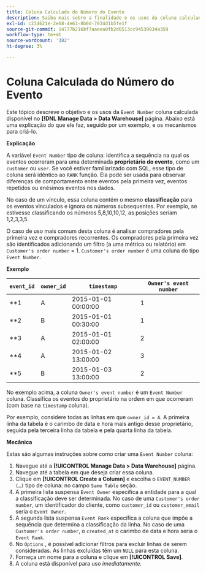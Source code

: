 ```yaml
---
title: Coluna Calculada do Número do Evento
description: Saiba mais sobre a finalidade e os usos da coluna calculada Número do evento.
exl-id: c234621e-2e68-4e63-8b0d-7034d1b5fe1f
source-git-commit: 14777b216bf7aaeea0fb2d0513cc94539034a359
workflow-type: tm+mt
source-wordcount: '382'
ht-degree: 3%

---
```


# Coluna Calculada do Número do Evento

Este tópico descreve o objetivo e os usos da `Event Number` coluna calculada disponível no **[!DNL Manage Data > Data Warehouse]** página. Abaixo está uma explicação do que ele faz, seguido por um exemplo, e os mecanismos para criá-lo.

**Explicação**

A variável `Event Number` tipo de coluna: identifica a sequência na qual os eventos ocorreram para uma determinada **proprietário do evento**, como um `customer` ou `user`. Se você estiver familiarizado com SQL, esse tipo de coluna será idêntico ao `RANK` função. Ela pode ser usada para observar diferenças de comportamento entre eventos pela primeira vez, eventos repetidos ou enésimos eventos nos dados.

No caso de um vínculo, essa coluna contém o mesmo **classificação** para os eventos vinculados e ignora os números subsequentes. Por exemplo, se estivesse classificando os números 5,8,10,10,12, as posições seriam 1,2,3,3,5.

O caso de uso mais comum desta coluna é analisar compradores pela primeira vez e compradores recorrentes. Os compradores pela primeira vez são identificados adicionando um filtro (a uma métrica ou relatório) em `Customer's order number` = 1. `Customer's order number` é uma coluna do tipo `Event Number`.

**Exemplo**

| **`event_id`** | **`owner_id`** | **`timestamp`** | **`Owner's event number`** |
|--- |--- |--- |--- |
| **1 | A | 2015-01-01 00:00:00 | 1 |
| **2 | B | 2015-01-01 00:30:00 | 1 |
| **3 | A | 2015-01-01 02:00:00 | 2 |
| **4 | A | 2015-01-02 13:00:00 | 3 |
| **5 | B | 2015-01-03 13:00:00 | 2 |

No exemplo acima, a coluna `Owner's event number` é um `Event Number` coluna. Classifica os eventos do proprietário na ordem em que ocorreram (com base na `timestamp` coluna).

Por exemplo, considere todas as linhas em que `owner_id = A`. A primeira linha da tabela é o carimbo de data e hora mais antigo desse proprietário, seguida pela terceira linha da tabela e pela quarta linha da tabela.

**Mecânica**

Estas são algumas instruções sobre como criar uma `Event Number` coluna:

1. Navegue até a **[!UICONTROL Manage Data > Data Warehouse]** página.
1. Navegue até a tabela em que deseja criar essa coluna.
1. Clique em **[!UICONTROL Create a Column]** e escolha o `EVENT_NUMBER (…)` tipo de coluna: no campo `Same Table` seção.
1. A primeira lista suspensa `Event Owner` especifica a entidade para a qual a classificação deve ser determinada. No caso de uma `Customer's order number`, um identificador do cliente, como `customer_id` ou `customer_email` seria o `Event Owner`.
1. A segunda lista suspensa `Event Rank` especifica a coluna que impõe a sequência que determina a classificação da linha. No caso de uma `Customer's order number`, o `created_at` o carimbo de data e hora seria o `Event Rank`.
1. No `Options` , é possível adicionar filtros para excluir linhas de serem consideradas. As linhas excluídas têm um `NULL` para esta coluna.
1. Forneça um nome para a coluna e clique em **[!UICONTROL Save]**.
1. A coluna está disponível para uso _imediatamente._
